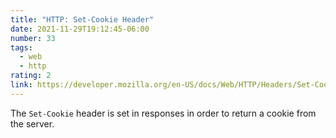 ```yaml
---
title: "HTTP: Set-Cookie Header"
date: 2021-11-29T19:12:45-06:00
number: 33
tags:
  - web
  - http
rating: 2
link: https://developer.mozilla.org/en-US/docs/Web/HTTP/Headers/Set-Cookie
---
```


The `Set-Cookie` header is set in responses in order to return a cookie from the
server.
